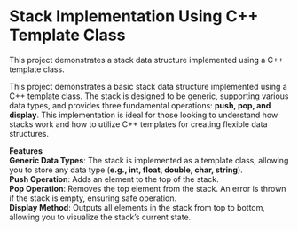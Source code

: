 # Stack Implementation Using C++ Template Class
This project demonstrates a stack data structure implemented using a C++ template class.<br>


This project demonstrates a basic stack data structure implemented using a C++ template class. The stack is designed to be generic, supporting various data types, and provides three fundamental operations: **push, pop, and display**. This implementation is ideal for those looking to understand how stacks work and how to utilize C++ templates for creating flexible data structures.

**Features**<br>
**Generic Data Types**: The stack is implemented as a template class, allowing you to store any data type (**e.g., int, float, double, char, string**).<br>
**Push Operation**: Adds an element to the top of the stack.<br> 
**Pop Operation**: Removes the top element from the stack. An error is thrown if the stack is empty, ensuring safe operation.<br>
**Display Method**: Outputs all elements in the stack from top to bottom, allowing you to visualize the stack’s current state.<br>
